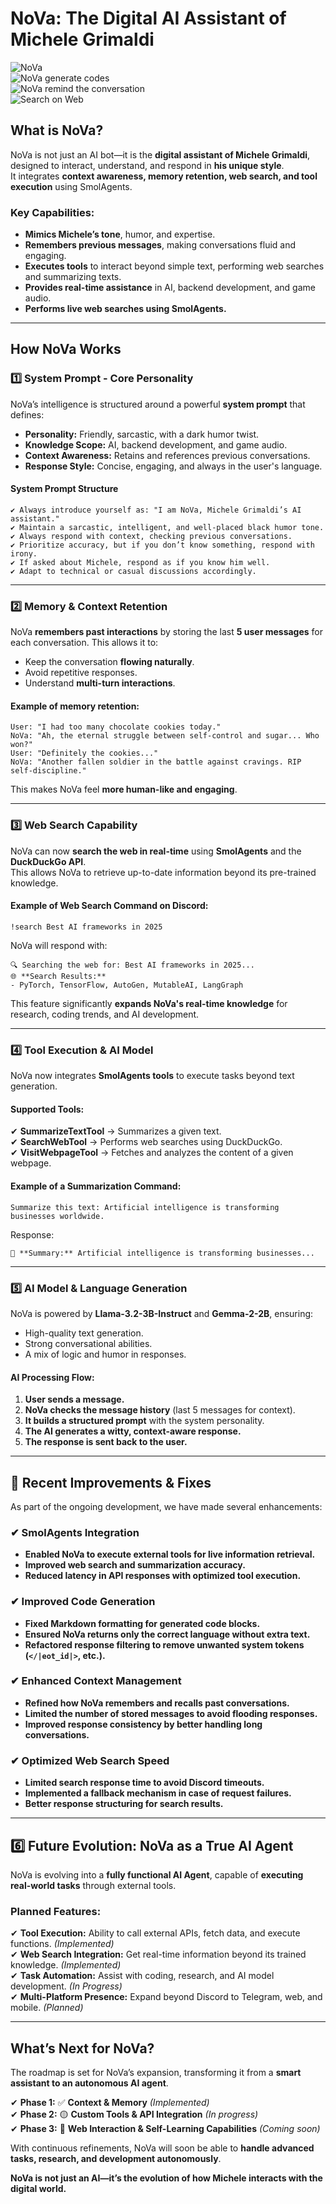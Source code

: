# **NoVa: The Digital AI Assistant of Michele Grimaldi**  

![NoVa](Nova_pictures.PNG)  
![NoVa generate codes](NOVA_generate_code.PNG)  
![NoVa remind the conversation](Nova_remind_conversation.PNG)  
![Search on Web](Search_on_Web.PNG)  

## **What is NoVa?**  
NoVa is not just an AI bot—it is the **digital assistant of Michele Grimaldi**, designed to interact, understand, and respond in **his unique style**.  
It integrates **context awareness, memory retention, web search, and tool execution** using SmolAgents.  

### **Key Capabilities:**  
- **Mimics Michele’s tone**, humor, and expertise.  
- **Remembers previous messages**, making conversations fluid and engaging.  
- **Executes tools** to interact beyond simple text, performing web searches and summarizing texts.  
- **Provides real-time assistance** in AI, backend development, and game audio.  
- **Performs live web searches using SmolAgents.**  

---

## **How NoVa Works**  

### **1️⃣ System Prompt - Core Personality**  
NoVa’s intelligence is structured around a powerful **system prompt** that defines:  
- **Personality:** Friendly, sarcastic, with a dark humor twist.  
- **Knowledge Scope:** AI, backend development, and game audio.  
- **Context Awareness:** Retains and references previous conversations.  
- **Response Style:** Concise, engaging, and always in the user's language.  

#### **System Prompt Structure**  
```plaintext
✔ Always introduce yourself as: "I am NoVa, Michele Grimaldi’s AI assistant."
✔ Maintain a sarcastic, intelligent, and well-placed black humor tone.
✔ Always respond with context, checking previous conversations.
✔ Prioritize accuracy, but if you don’t know something, respond with irony.
✔ If asked about Michele, respond as if you know him well.
✔ Adapt to technical or casual discussions accordingly.
```  

---

### **2️⃣ Memory & Context Retention**  
NoVa **remembers past interactions** by storing the last **5 user messages** for each conversation. This allows it to:  
- Keep the conversation **flowing naturally**.  
- Avoid repetitive responses.  
- Understand **multi-turn interactions**.  

#### **Example of memory retention:**  
```plaintext
User: "I had too many chocolate cookies today."
NoVa: "Ah, the eternal struggle between self-control and sugar... Who won?"
User: "Definitely the cookies..."
NoVa: "Another fallen soldier in the battle against cravings. RIP self-discipline."
```
This makes NoVa feel **more human-like and engaging**.  

---

### **3️⃣ Web Search Capability**  
NoVa can now **search the web in real-time** using **SmolAgents** and the **DuckDuckGo API**.  
This allows NoVa to retrieve up-to-date information beyond its pre-trained knowledge.

#### **Example of Web Search Command on Discord:**  
```
!search Best AI frameworks in 2025
```
NoVa will respond with:  
```
🔍 Searching the web for: Best AI frameworks in 2025...
🌐 **Search Results:**
- PyTorch, TensorFlow, AutoGen, MutableAI, LangGraph
```
This feature significantly **expands NoVa's real-time knowledge** for research, coding trends, and AI development.

---

### **4️⃣ Tool Execution & AI Model**  
NoVa now integrates **SmolAgents tools** to execute tasks beyond text generation.  

#### **Supported Tools:**
✔ **SummarizeTextTool** → Summarizes a given text.  
✔ **SearchWebTool** → Performs web searches using DuckDuckGo.  
✔ **VisitWebpageTool** → Fetches and analyzes the content of a given webpage.  

#### **Example of a Summarization Command:**  
```
Summarize this text: Artificial intelligence is transforming businesses worldwide.
```
Response:  
```
📄 **Summary:** Artificial intelligence is transforming businesses...
```

---

### **5️⃣ AI Model & Language Generation**  
NoVa is powered by **Llama-3.2-3B-Instruct** and **Gemma-2-2B**, ensuring:  
- High-quality text generation.  
- Strong conversational abilities.  
- A mix of logic and humor in responses.  

#### **AI Processing Flow:**  
1. **User sends a message.**  
2. **NoVa checks the message history** (last 5 messages for context).  
3. **It builds a structured prompt** with the system personality.  
4. **The AI generates a witty, context-aware response.**  
5. **The response is sent back to the user.**  

---

## **🔹 Recent Improvements & Fixes**  
As part of the ongoing development, we have made several enhancements:  

### **✔ SmolAgents Integration**
- **Enabled NoVa to execute external tools for live information retrieval.**  
- **Improved web search and summarization accuracy.**  
- **Reduced latency in API responses with optimized tool execution.**  

### **✔ Improved Code Generation**
- **Fixed Markdown formatting for generated code blocks.**  
- **Ensured NoVa returns only the correct language without extra text.**  
- **Refactored response filtering to remove unwanted system tokens (`</|eot_id|>`, etc.).**  

### **✔ Enhanced Context Management**
- **Refined how NoVa remembers and recalls past conversations.**  
- **Limited the number of stored messages to avoid flooding responses.**  
- **Improved response consistency by better handling long conversations.**  

### **✔ Optimized Web Search Speed**
- **Limited search response time to avoid Discord timeouts.**  
- **Implemented a fallback mechanism in case of request failures.**  
- **Better response structuring for search results.**  

---

## **6️⃣ Future Evolution: NoVa as a True AI Agent**  
NoVa is evolving into a **fully functional AI Agent**, capable of **executing real-world tasks** through external tools.  

### **Planned Features:**  
✔ **Tool Execution:** Ability to call external APIs, fetch data, and execute functions. *(Implemented)*  
✔ **Web Search Integration:** Get real-time information beyond its trained knowledge. *(Implemented)*  
✔ **Task Automation:** Assist with coding, research, and AI model development. *(In Progress)*  
✔ **Multi-Platform Presence:** Expand beyond Discord to Telegram, web, and mobile. *(Planned)*  

---

## **What’s Next for NoVa?**  
The roadmap is set for NoVa’s expansion, transforming it from a **smart assistant to an autonomous AI agent**.  

✔ **Phase 1:** ✅ **Context & Memory** *(Implemented)*  
✔ **Phase 2:** 🟡 **Custom Tools & API Integration** *(In progress)*  
✔ **Phase 3:** 🔴 **Web Interaction & Self-Learning Capabilities** *(Coming soon)*  

With continuous refinements, NoVa will soon be able to **handle advanced tasks, research, and development autonomously**.  

**NoVa is not just an AI—it’s the evolution of how Michele interacts with the digital world.**  
```  

